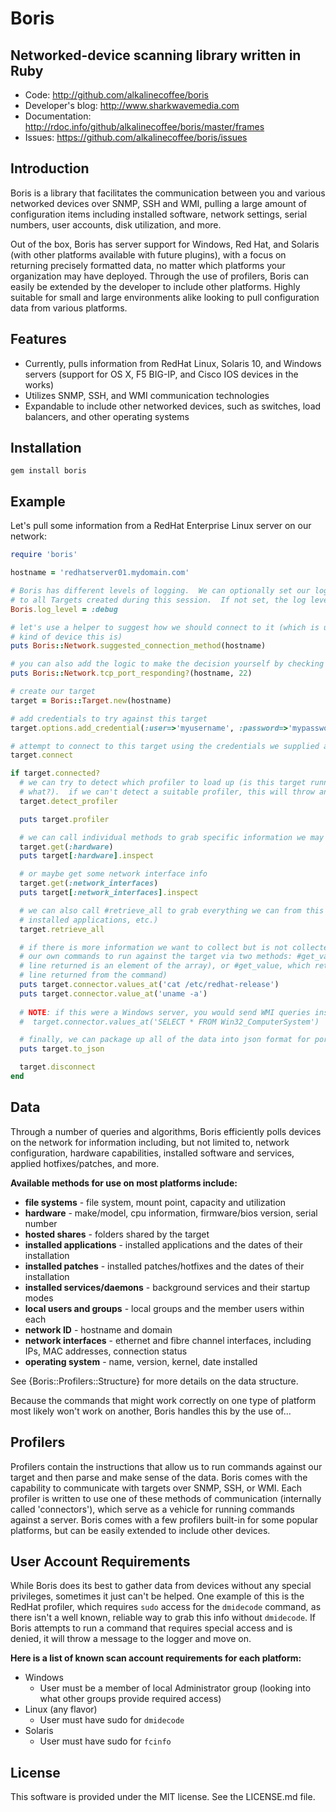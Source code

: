 # Boris
## Networked-device scanning library written in Ruby

* Code: http://github.com/alkalinecoffee/boris
* Developer's blog: http://www.sharkwavemedia.com
* Documentation: http://rdoc.info/github/alkalinecoffee/boris/master/frames
* Issues: https://github.com/alkalinecoffee/boris/issues

## Introduction
Boris is a library that facilitates the communication between you and various networked devices over SNMP, SSH and WMI, pulling a large amount of configuration items including installed software, network settings, serial numbers, user accounts, disk utilization, and more.

Out of the box, Boris has server support for Windows, Red Hat, and Solaris (with other platforms available with future plugins), with a focus on returning precisely formatted data, no matter which platforms your organization may have deployed.  Through the use of profilers, Boris can easily be extended by the developer to include other platforms.  Highly suitable for small and large environments alike looking to pull configuration data from various platforms.

## Features
* Currently, pulls information from RedHat Linux, Solaris 10, and Windows servers (support for OS X, F5 BIG-IP, and Cisco IOS devices in the works)
* Utilizes SNMP, SSH, and WMI communication technologies
* Expandable to include other networked devices, such as switches, load balancers, and other operating systems

## Installation
    gem install boris

## Example
Let's pull some information from a RedHat Enterprise Linux server on our network:

```ruby
require 'boris'

hostname = 'redhatserver01.mydomain.com'

# Boris has different levels of logging.  We can optionally set our logging level, which will apply
# to all Targets created during this session.  If not set, the log level defaults to :fatal.
Boris.log_level = :debug

# let's use a helper to suggest how we should connect to it (which is useful if we're not sure what
# kind of device this is)
puts Boris::Network.suggested_connection_method(hostname)

# you can also add the logic to make the decision yourself by checking if certain TCP ports are responsive
puts Boris::Network.tcp_port_responding?(hostname, 22)

# create our target
target = Boris::Target.new(hostname)

# add credentials to try against this target
target.options.add_credential(:user=>'myusername', :password=>'mypassword', :connection_types=>[:ssh])

# attempt to connect to this target using the credentials we supplied above
target.connect

if target.connected?
  # we can try to detect which profiler to load up (is this target running windows? solaris? or
  # what?).  if we can't detect a suitable profiler, this will throw an error.
  target.detect_profiler

  puts target.profiler

  # we can call individual methods to grab specific information we may be interested in
  target.get(:hardware)
  puts target[:hardware].inspect

  # or maybe get some network interface info
  target.get(:network_interfaces)
  puts target[:network_interfaces].inspect

  # we can also call #retrieve_all to grab everything we can from this target (file systems, hardware,
  # installed applications, etc.)
  target.retrieve_all

  # if there is more information we want to collect but is not collected by default, we can specify
  # our own commands to run against the target via two methods: #get_values returns an Array (each
  # line returned is an element of the array), or #get_value, which returns a String (just the first
  # line returned from the command)
  puts target.connector.values_at('cat /etc/redhat-release')
  puts target.connector.value_at('uname -a')
  
  # NOTE: if this were a Windows server, you would send WMI queries instead of shell commands, ie:
  #  target.connector.values_at('SELECT * FROM Win32_ComputerSystem')

  # finally, we can package up all of the data into json format for portability
  puts target.to_json

  target.disconnect
end
```

## Data
Through a number of queries and algorithms, Boris efficiently polls devices on the network for information including, but not limited to, network configuration, hardware capabilities, installed software and services, applied hotfixes/patches, and more.

**Available methods for use on most platforms include:**

* **file systems** - file system, mount point, capacity and utilization
* **hardware** - make/model, cpu information, firmware/bios version, serial number
* **hosted shares** - folders shared by the target
* **installed applications** - installed applications and the dates of their installation
* **installed patches** - installed patches/hotfixes and the dates of their installation
* **installed services/daemons** - background services and their startup modes
* **local users and groups** - local groups and the member users within each
* **network ID** - hostname and domain
* **network interfaces** - ethernet and fibre channel interfaces, including IPs, MAC addresses, connection status
* **operating system** - name, version, kernel, date installed

See {Boris::Profilers::Structure} for more details on the data structure.

Because the commands that might work correctly on one type of platform most likely won't work on another, Boris handles this by the use of...

## Profilers
Profilers contain the instructions that allow us to run commands against our target and then parse and make sense of the data.  Boris comes with the capability to communicate with targets over SNMP, SSH, or WMI.  Each profiler is written to use one of these methods of communication (internally called 'connectors'), which serve as a vehicle for running commands against a server.  Boris comes with a few profilers built-in for some popular platforms, but can be easily extended to include other devices.

## User Account Requirements
While Boris does its best to gather data from devices without any special privileges, sometimes it just can't be helped.  One example of this is the RedHat profiler, which requires `sudo` access for the `dmidecode` command, as there isn't a well known, reliable way to grab this info without `dmidecode`.  If Boris attempts to run a command that requires special access and is denied, it will throw a message to the logger and move on.

**Here is a list of known scan account requirements for each platform:**

* Windows
  * User must be a member of local Administrator group (looking into what other groups provide required access)
* Linux (any flavor)
  * User must have sudo for `dmidecode`
* Solaris
  * User must have sudo for `fcinfo`

## License
This software is provided under the MIT license.  See the LICENSE.md file.